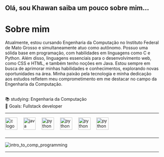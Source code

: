 ## Olá, sou Khawan saiba um pouco sobre mim...
<h1 align="left">Sobre mim</h1>

Atualmente, estou cursando Engenharia da Computação no Instituto Federal de Mato Grosso e simultaneamente atuo como autônomo. 
Possuo uma sólida base em programação, com habilidades  em linguagens como C e Python. Além disso,  linguagens essenciais para
o desenvolvimento web, como CSS e HTML, e também tenho noções  em Java. Estou sempre em busca de aprimorar minhas habilidades e 
conhecimentos, explorando novas oportunidades na área. Minha paixão pela tecnologia e minha dedicação aos estudos refletem meu 
comprometimento em me destacar no campo da Engenharia da Computação.



<p align="left"><br>📚 studying: Engenharia da Computação <br>🎯 Goals: Fullstack developer <br></p>

---
<div align="left">
  <img src="https://skillicons.dev/icons?i=c" height="40" alt="c logo"  />
  <img width="12" />
  <img src="https://skillicons.dev/icons?i=java" height="40" alt="java logo"  />
  <img width="12" />
  <img src="https://skillicons.dev/icons?i=css" height="40" alt="python logo"  />
   <img width="12" />
  <img src="https://skillicons.dev/icons?i=django" height="40" alt="python logo"  />
   <img width="12" />
  <img src="https://skillicons.dev/icons?i=html" height="40" alt="python logo"  />
     <img width="12" />
   <img src="https://skillicons.dev/icons?i=python" height="40" alt="python logo"  />

 </div>


###
---
  
![intro_to_comp_programming](https://github.com/Rondysonr/Rondysonr/assets/126256862/b79ea262-d6af-41be-8d75-80276f32dcea)



---
